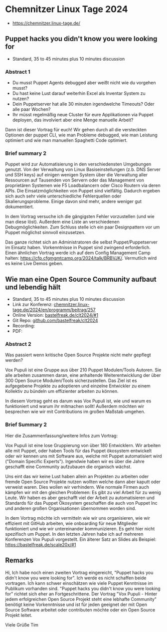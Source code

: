 # Chemnitzer Linux Tage 2024

* https://chemnitzer.linux-tage.de/

## Puppet hacks you didn't know you were looking for

* Standard, 35 to 45 minutes plus 10 minutes diѕcussion

### Abstract 1

* Du musst Puppet Agents debugged aber weißt nicht wie du vorgehen musst?
* Du hast keine Lust darauf weiterhin Excel als Inventar System zu nutzen?
* Dein Puppetserver hat alle 30 minuten irgendwelche Timeouts? Oder alle paar Wochen?
* Ihr müsst regelmäßig neue Cluster für eure Applikationen via Puppet deployen, das involviert aber eine Menge manuelle Arbeit?

Dann ist dieser Vortrag für euch! Wir gehen durch all die versteckten Optionen der puppet CLI, wie man Probleme debugged, wie man Leistung optimiert und wie man manuellen Spaghetti Code optimiert.

### Brief summary 2


Puppet wird zur Automatisierung in den verschiedensten Umgebungen genutzt. Von der Verwaltung von Linux Basiseinstellungen (z.b. DNS Server und SSH keys) auf einigen wenigen System über die Verwaltung aller Ressourcen auf Tausenden von Servern oder das Management von proprietären Systemen wie F5 Loadbalancern oder Cisco Routern via deren APIs. Die Einsatzmöglichkeiten von Puppet sind vielfältig. Dadurch ergeben sich auch sehr viele unterschiedliche Fehlerquellen oder Skalierungsprobleme. Einige davon sind mehr, andere weniger gut dokumentiert.

In dem Vortrag versuche ich die gängigsten Fehler vorzustellen (und wie man diese löst). Außerdem eine Liste an verschiedenen Debugmöglichkeiten. Zum Schluss stelle ich ein paar Designpattern vor um Puppet möglichst sinnvoll einzusetzen.

Das ganze richtet sich an Administratoren die selbst Puppet/Puppetserver im Einsatz haben. Vorkenntnisse in Puppet sind zwingend erforderlich. Einen ähnlichen Vortrag werde ich auf dem Config Management Camp halten: https://cfp.cfgmgmtcamp.org/2024/talk/BRBVJK/. Vermutlich wird es keine Live Demos geben.

## Wie man eine Open Source Community aufbaut und lebendig hält

* Standard, 35 to 45 minutes plus 10 minutes diѕcussion
* Link zur Konferenz: [chemnitzer.linux-tage.de/2024/en/programm/beitrag/257](https://chemnitzer.linux-tage.de/2024/en/programm/beitrag/257)
* Online Version: [bastelfreak.de/clt2024/#1](https://bastelfreak.de/clt2024/#1)
* Git Repo: [github.com/bastelfreak/clt2024](https://github.com/bastelfreak/clt2024?tab=readme-ov-file#vox-pupuli---behind-every-successful-open-source-project-is-a-vibrant-community)
* Recording:
* PDF:

### Abstract 2

Was passiert wenn kritische Open Source Projekte nicht mehr gepflegt werden?

Vox Pupuli ist eine Gruppe aus über 210 Puppet Modulen/Tools Autoren. Sie alle
arbeiten zusammen daran, eine anhaltende Weiterentwicklung der über 300 Open
Source Modulen/Tools sicherzustellen. Das Ziel ist es aufgegebene Projekte zu
adoptieren und einzelne Entwickler zu einem Kollektiv zu bündeln um effizienter
arbeiten zu können.

In diesem Vortrag geht es darum was Vox Pupuli ist, wie und warum es
funktioniert und warum ihr mitmachen sollt! Außerdem möchten wir besprechen
wie wir mit Contributions im großen Maßstab umgehen.


### Brief Summary 2

Hier die Zusammenfassung/weitere Infos zum Vortrag:

Vox Pupuli ist eine lose Gruppierung von über 180 Entwicklern. Wir arbeiten alle mit Puppet, oder haben Tools für das Puppet ökosystem entwickelt oder wir kennen uns mit Software aus, welche mit Puppet automatisiert wird ("Domain Specific Experts"). Irgendwie haben wir es über die Jahre geschafft eine Community aufzubauen die organisch wächst.

Uns eint das wir keine Lust haben allein an Projekten zu arbeiten oder fremde Open Source Projekte nutzen wollten welche dann aber kaputt oder verweist waren. Dies wollen wir verhindern. Wie normale Firmen auch kämpfen wir mit den gleichen Problemen: Es gibt zu viel Arbeit für zu wenig Leute. Wir haben es aber geschafft viel der Arbeit zu automatisieren und Standards für das Puppet Ökosystem geschaffen die auch von Puppet Inc und anderen großen Organisationen übernommen worden sind.

In dem Vortrag möchte ich vermitteln wie wir uns organisieren, wie wir effizient mit GitHub arbeiten, wie onboarding für neue Mitglieder funktioniert und wie wir untereinander kommunizieren. Es geht hier nicht spezifisch um Puppet. In den letzten Jahren habe ich auf mehreren Konferenzen Vox Pupuli vorgestellt. Ein älterer Satz an Slides als Beispiel: https://bastelfreak.de/scale20x/#1

## Remarks

Hi,
Ich habe noch einen zweiten Vortrag eingereicht, "Puppet hacks you didn't know you were looking for". Ich werde es nicht schaffen beide vortragen. Ich kann schwer einschätzen wie viele Puppet Kenntnisse im Publikum vorhanden sind. "Puppet hacks you didn't know you were looking for" richtet sich eher an Fortgeschrittene. Der Vortrag "Vox Pupuli - Hinter jedem erfolgreichen Open Source Projekt steht eine lebhafte Community" benötigt keine Vorkenntnisse und ist für jeden geeignet der mit Open Source Software arbeitet oder contributen möchte oder ein Open Source Projekt leitet.

Viele Grüße
Tim
